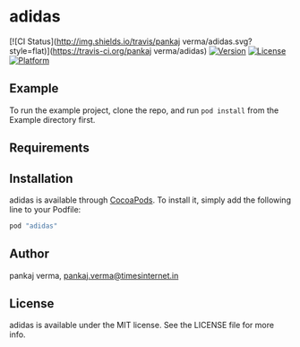 # adidas

[![CI Status](http://img.shields.io/travis/pankaj verma/adidas.svg?style=flat)](https://travis-ci.org/pankaj verma/adidas)
[![Version](https://img.shields.io/cocoapods/v/adidas.svg?style=flat)](http://cocoapods.org/pods/adidas)
[![License](https://img.shields.io/cocoapods/l/adidas.svg?style=flat)](http://cocoapods.org/pods/adidas)
[![Platform](https://img.shields.io/cocoapods/p/adidas.svg?style=flat)](http://cocoapods.org/pods/adidas)

## Example

To run the example project, clone the repo, and run `pod install` from the Example directory first.

## Requirements

## Installation

adidas is available through [CocoaPods](http://cocoapods.org). To install
it, simply add the following line to your Podfile:

```ruby
pod "adidas"
```

## Author

pankaj verma, pankaj.verma@timesinternet.in

## License

adidas is available under the MIT license. See the LICENSE file for more info.
